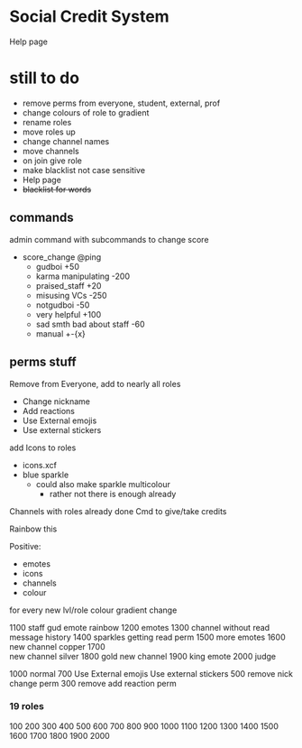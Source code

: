 # Social Credit System

Help page

# still to do
- remove perms from everyone, student, external, prof
- change colours of role to gradient
- rename roles
- move roles up
- change channel names
- move channels
- on join give role
- make blacklist not case sensitive
- Help page
- ~~blacklist for words~~






## commands
admin command with subcommands to change score
- score_change @ping 
  - gudboi +50
  - karma manipulating -200
  - praised_staff +20
  - misusing VCs -250
  - notgudboi -50
  - very helpful +100
  - sad smth bad about staff -60
  - manual +-{x}


## perms stuff




Remove from Everyone, add to nearly all roles
- Change nickname
- Add reactions
- Use External emojis
- Use external stickers

add Icons to roles
- icons.xcf
- blue sparkle 
  - could also make sparkle multicolour
    - rather not there is enough already

Channels with roles already done
Cmd to give/take credits

Rainbow this

Positive:
- emotes
- icons
- channels
- colour


for every new lvl/role colour gradient change

1100
  staff gud emote
  rainbow
1200
  emotes
1300
  channel without read message history
1400
  sparkles
  getting read perm
1500
  more emotes
1600
  new channel
  copper
1700  
  new channel
  silver
1800
  gold
  new channel
1900
  king emote
2000
  judge



1000
  normal
700
  Use External emojis
  Use external stickers
500
  remove nick change perm
300
  remove add reaction perm



### 19 roles


100
200
300
400
500
600
700
800
900
1000
1100
1200
1300
1400
1500
1600
1700
1800
1900
2000